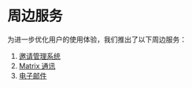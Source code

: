 # 周边服务

为进一步优化用户的使用体验，我们推出了以下周边服务：

1. [邀请管理系统](./join/)
2. [Matrix 通讯](./matrix/)
3. [电子邮件](./email/)
